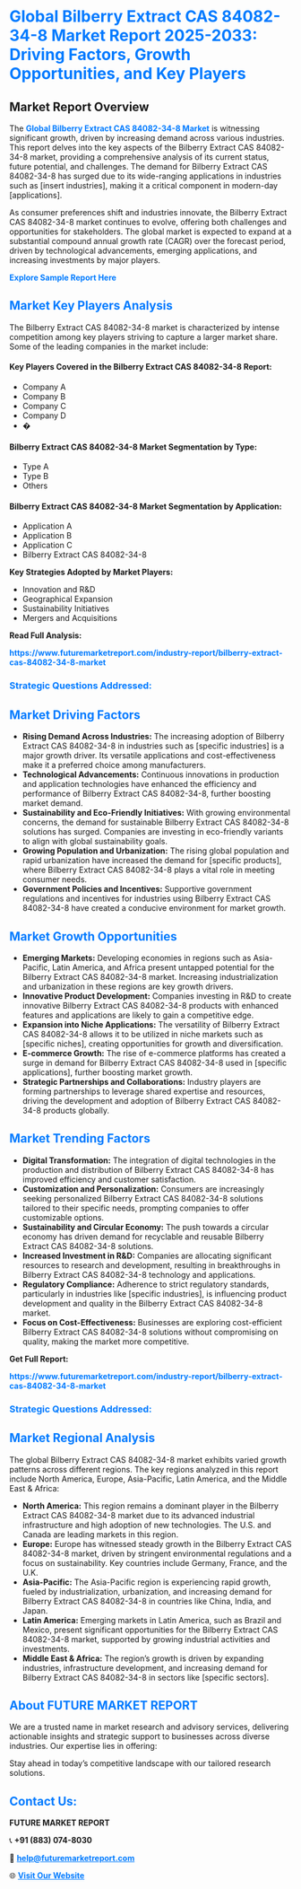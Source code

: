 <h1 style="color: #007BFF;">Global Bilberry Extract CAS 84082-34-8 Market Report 2025-2033: Driving Factors, Growth Opportunities, and Key Players</h1>

<section id="overview">
<h2>Market Report Overview</h2>
<p>The <a href="https://www.futuremarketreport.com/industry-report/bilberry-extract-cas-84082-34-8-market" style="color: #007BFF; text-decoration: none;"><strong>Global Bilberry Extract CAS 84082-34-8 Market</strong></a> is witnessing significant growth, driven by increasing demand across various industries. This report delves into the key aspects of the Bilberry Extract CAS 84082-34-8 market, providing a comprehensive analysis of its current status, future potential, and challenges. The demand for Bilberry Extract CAS 84082-34-8 has surged due to its wide-ranging applications in industries such as [insert industries], making it a critical component in modern-day [applications].</p>
<p>As consumer preferences shift and industries innovate, the Bilberry Extract CAS 84082-34-8 market continues to evolve, offering both challenges and opportunities for stakeholders. The global market is expected to expand at a substantial compound annual growth rate (CAGR) over the forecast period, driven by technological advancements, emerging applications, and increasing investments by major players.</p>
</section>

<section id="overview">
<p><a href="https://www.futuremarketreport.com/request-sample/reportId=111662" style="color: #007BFF; text-decoration: none;"><strong>Explore Sample Report Here</strong></a></p>
</section>

<section id="key-players">
<h2 style="color: #007BFF;">Market Key Players Analysis</h2>
<p>The Bilberry Extract CAS 84082-34-8 market is characterized by intense competition among key players striving to capture a larger market share. Some of the leading companies in the market include:</p>
<h4>Key Players Covered in the Bilberry Extract CAS 84082-34-8 Report:</h4>
<ul><li>Company A</li><li>Company B</li><li>Company C</li><li>Company D</li><li>�</li></ul>
<h4>Bilberry Extract CAS 84082-34-8 Market Segmentation by Type:</h4>
<ul><li>Type A</li><li>Type B</li><li>Others</li></ul>

<h4>Bilberry Extract CAS 84082-34-8 Market Segmentation by Application:</h4>
<ul><li>Application A</li><li>Application B</li><li>Application C</li><li>Bilberry Extract CAS 84082-34-8</li></ul>
<p><strong>Key Strategies Adopted by Market Players:</strong></p>
<ul>
<li>Innovation and R&D</li>
<li>Geographical Expansion</li>
<li>Sustainability Initiatives</li>
<li>Mergers and Acquisitions</li>
</ul>
</section>

<section>
<p><strong>Read Full Analysis: </strong></p><a href="https://www.futuremarketreport.com/industry-report/bilberry-extract-cas-84082-34-8-market" style="color: #007BFF; text-decoration: none;"><strong>https://www.futuremarketreport.com/industry-report/bilberry-extract-cas-84082-34-8-market</strong></a>
<h3 style="color: #007BFF;">Strategic Questions Addressed:</h3>
</section>

<section id="driving-factors">
<h2 style="color: #007BFF;">Market Driving Factors</h2>
<ul>
<li><strong>Rising Demand Across Industries:</strong> The increasing adoption of Bilberry Extract CAS 84082-34-8 in industries such as [specific industries] is a major growth driver. Its versatile applications and cost-effectiveness make it a preferred choice among manufacturers.</li>
<li><strong>Technological Advancements:</strong> Continuous innovations in production and application technologies have enhanced the efficiency and performance of Bilberry Extract CAS 84082-34-8, further boosting market demand.</li>
<li><strong>Sustainability and Eco-Friendly Initiatives:</strong> With growing environmental concerns, the demand for sustainable Bilberry Extract CAS 84082-34-8 solutions has surged. Companies are investing in eco-friendly variants to align with global sustainability goals.</li>
<li><strong>Growing Population and Urbanization:</strong> The rising global population and rapid urbanization have increased the demand for [specific products], where Bilberry Extract CAS 84082-34-8 plays a vital role in meeting consumer needs.</li>
<li><strong>Government Policies and Incentives:</strong> Supportive government regulations and incentives for industries using Bilberry Extract CAS 84082-34-8 have created a conducive environment for market growth.</li>
</ul>
</section>

<section id="growth-opportunities">
<h2 style="color: #007BFF;">Market Growth Opportunities</h2>
<ul>
<li><strong>Emerging Markets:</strong> Developing economies in regions such as Asia-Pacific, Latin America, and Africa present untapped potential for the Bilberry Extract CAS 84082-34-8 market. Increasing industrialization and urbanization in these regions are key growth drivers.</li>
<li><strong>Innovative Product Development:</strong> Companies investing in R&D to create innovative Bilberry Extract CAS 84082-34-8 products with enhanced features and applications are likely to gain a competitive edge.</li>
<li><strong>Expansion into Niche Applications:</strong> The versatility of Bilberry Extract CAS 84082-34-8 allows it to be utilized in niche markets such as [specific niches], creating opportunities for growth and diversification.</li>
<li><strong>E-commerce Growth:</strong> The rise of e-commerce platforms has created a surge in demand for Bilberry Extract CAS 84082-34-8 used in [specific applications], further boosting market growth.</li>
<li><strong>Strategic Partnerships and Collaborations:</strong> Industry players are forming partnerships to leverage shared expertise and resources, driving the development and adoption of Bilberry Extract CAS 84082-34-8 products globally.</li>
</ul>
</section>

<section id="trending-factors">
<h2 style="color: #007BFF;">Market Trending Factors</h2>
<ul>
<li><strong>Digital Transformation:</strong> The integration of digital technologies in the production and distribution of Bilberry Extract CAS 84082-34-8 has improved efficiency and customer satisfaction.</li>
<li><strong>Customization and Personalization:</strong> Consumers are increasingly seeking personalized Bilberry Extract CAS 84082-34-8 solutions tailored to their specific needs, prompting companies to offer customizable options.</li>
<li><strong>Sustainability and Circular Economy:</strong> The push towards a circular economy has driven demand for recyclable and reusable Bilberry Extract CAS 84082-34-8 solutions.</li>
<li><strong>Increased Investment in R&D:</strong> Companies are allocating significant resources to research and development, resulting in breakthroughs in Bilberry Extract CAS 84082-34-8 technology and applications.</li>
<li><strong>Regulatory Compliance:</strong> Adherence to strict regulatory standards, particularly in industries like [specific industries], is influencing product development and quality in the Bilberry Extract CAS 84082-34-8 market.</li>
<li><strong>Focus on Cost-Effectiveness:</strong> Businesses are exploring cost-efficient Bilberry Extract CAS 84082-34-8 solutions without compromising on quality, making the market more competitive.</li>
</ul>
</section>

<section>
<p><strong>Get Full Report: </strong></p><a href="https://www.futuremarketreport.com/industry-report/bilberry-extract-cas-84082-34-8-market" style="color: #007BFF; text-decoration: none;"><strong>https://www.futuremarketreport.com/industry-report/bilberry-extract-cas-84082-34-8-market</strong></a>
<h3 style="color: #007BFF;">Strategic Questions Addressed:</h3>
</section>


<section id="regional-analysis">
<h2 style="color: #007BFF;">Market Regional Analysis</h2>
<p>The global Bilberry Extract CAS 84082-34-8 market exhibits varied growth patterns across different regions. The key regions analyzed in this report include North America, Europe, Asia-Pacific, Latin America, and the Middle East & Africa:</p>
<ul>
<li><strong>North America:</strong> This region remains a dominant player in the Bilberry Extract CAS 84082-34-8 market due to its advanced industrial infrastructure and high adoption of new technologies. The U.S. and Canada are leading markets in this region.</li>
<li><strong>Europe:</strong> Europe has witnessed steady growth in the Bilberry Extract CAS 84082-34-8 market, driven by stringent environmental regulations and a focus on sustainability. Key countries include Germany, France, and the U.K.</li>
<li><strong>Asia-Pacific:</strong> The Asia-Pacific region is experiencing rapid growth, fueled by industrialization, urbanization, and increasing demand for Bilberry Extract CAS 84082-34-8 in countries like China, India, and Japan.</li>
<li><strong>Latin America:</strong> Emerging markets in Latin America, such as Brazil and Mexico, present significant opportunities for the Bilberry Extract CAS 84082-34-8 market, supported by growing industrial activities and investments.</li>
<li><strong>Middle East & Africa:</strong> The region’s growth is driven by expanding industries, infrastructure development, and increasing demand for Bilberry Extract CAS 84082-34-8 in sectors like [specific sectors].</li>
</ul>
</section>

<footer>
<h2 style="color: #007BFF;">About FUTURE MARKET REPORT</h2>
<p>We are a trusted name in market research and advisory services, delivering actionable insights and strategic support to businesses across diverse industries. Our expertise lies in offering:</p>

<p>Stay ahead in today’s competitive landscape with our tailored research solutions.</p>

<h2 style="color: #007BFF;">Contact Us:</h2>
<p><strong>FUTURE MARKET REPORT</strong></p>
<p>📞 <strong>+91 (883) 074-8030</strong></p>
<p>📧 <strong><a href="mailto:help@futuremarketreport.com" style="color: #007BFF;">help@futuremarketreport.com</a></strong></p>
<p>🌐 <strong><a href="https://www.futuremarketreport.com/" style="color: #007BFF;">Visit Our Website</a></strong></p>
</footer>
